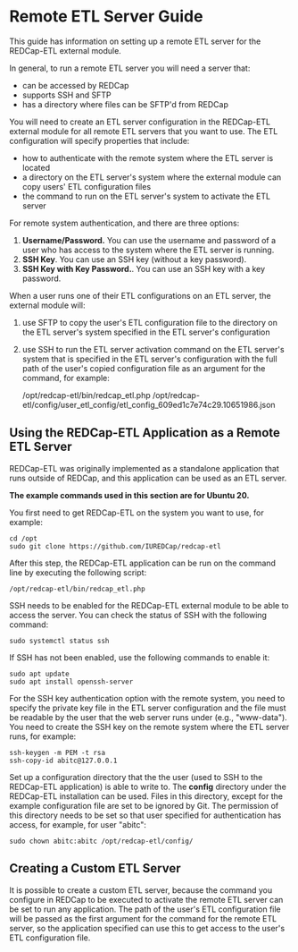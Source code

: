 Remote ETL Server Guide
===========================================================

This guide has information on setting up a remote ETL server
for the REDCap-ETL external module.

In general, to run a remote ETL server you will need a server that:

* can be accessed by REDCap
* supports SSH and SFTP
* has a directory where files can be SFTP'd from REDCap

You will need to create an ETL server configuration in the REDCap-ETL external module for
all remote ETL servers that you want to use. The ETL configuration will specify properties that include:

* how to authenticate with the remote system where the ETL server is located
* a directory on the ETL server's system where the external module can copy users' ETL configuration files
* the command to run on the ETL server's system to activate the ETL server

For remote system authentication, and there are three options:

1. **Username/Password.** You can use the username and password of a user who has access to the
    system where the ETL server is running.
2. **SSH Key**. You can use an SSH key (without a key password).
3. **SSH Key with Key Password.**. You can use an SSH key with a key password.

When a user runs one of their ETL configurations on an ETL server, the external module will:

1. use SFTP to copy the user's ETL configuration file to the directory on the ETL server's system
   specified in the ETL server's configuration
2. use SSH to run the ETL server activation command on the ETL server's system that is
   specified in the ETL server's configuration with the full
   path of the user's copied configuration file as an argument for the command, for example:

    /opt/redcap-etl/bin/redcap_etl.php /opt/redcap-etl/config/user_etl_config/etl_config_609ed1c7e74c29.10651986.json


Using the REDCap-ETL Application as a Remote ETL Server
------------------------------------------------------------------

REDCap-ETL was originally implemented as a standalone application that runs outside of REDCap, and this
application can be used as an ETL server.

**The example commands used in this section are for Ubuntu 20.**

You first need to get REDCap-ETL on the system you want to use, for example:

    cd /opt
    sudo git clone https://github.com/IUREDCap/redcap-etl

After this step, the REDCap-ETL application can be run on the command line by executing the following script:

    /opt/redcap-etl/bin/redcap_etl.php

SSH needs to be enabled for the REDCap-ETL external module to be able to access the server.
You can check the status of SSH with the following command:

    sudo systemctl status ssh

If SSH has not been enabled, use the following commands to enable it:

    sudo apt update
    sudo apt install openssh-server

For the SSH key authentication option with the remote system,
you need to specify the private key file in the ETL server configuration
and the file must be readable by the user that the web server runs under (e.g., "www-data").
You need to create the SSH key on the remote system where the ETL server runs, for example:

    ssh-keygen -m PEM -t rsa
    ssh-copy-id abitc@127.0.0.1

Set up a configuration directory that the the user (used to SSH to the REDCap-ETL application)
is able to write to.  The **config** directory under the REDCap-ETL installation can be used. Files in this directory, except
for the example configuration file are set to be ignored by Git. The permission of this directory
needs to be set so that user specified for authentication has access, for example, for user "abitc":

    sudo chown abitc:abitc /opt/redcap-etl/config/


Creating a Custom ETL Server
---------------------------------------------------------

It is possible to create a custom ETL server, because the command you configure in REDCap to be executed
to activate the remote ETL server can be set to run any application. The path of the user's ETL
configuration file will be passed as the first argument for the command for the remote ETL server,
so the application specified can use this to get access to the user's ETL configuration file.

